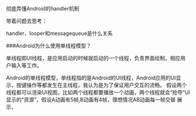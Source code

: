 彻底弄懂Android的handler机制


带着问题去思考：

handler、looper和messagequeue是什么关系

###Android为什么使用单线程模型？

单线程即UI线程，是应用启动的时候就启动的一个线程，负责界面绘制，相应用户输入等工作。

Android的单线程模型，单线程指的是Android的UI线程，Android应用的UI显示，按键操作等都发生在主线程，我认为是为了保证用户交互的流畅。
假设两个线程都可以渲染UI视图，比如两个线程都要播放一个动画，两个线程就会“抢夺”UI显示的“资源”，假设A动画有5帧,B动画有4帧，理想情况AB动画每一帧交替
展示，


